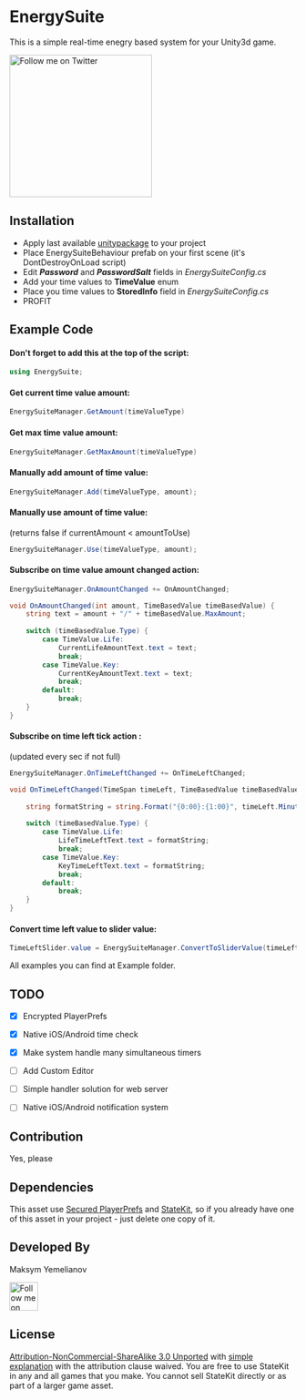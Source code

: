 # EnergySuite

This is a simple real-time enegry based system for your Unity3d game. 

<img alt="Follow me on Twitter"
src="http://i.imgur.com/fT7ZJTB.png" width="250"/>

## Installation

* Apply last available [unitypackage](https://github.com/mlnv/EnergySuite/raw/master/EnergySuite/Builds/EnegrySuite.unitypackage) to your project
* Place EnergySuiteBehaviour prefab on your first scene (it's DontDestroyOnLoad script)
* Edit ***Password*** and ***PasswordSalt*** fields in _EnergySuiteConfig.cs_
* Add your time values to **TimeValue** enum
* Place you time values to **StoredInfo** field in _EnergySuiteConfig.cs_
* PROFIT

## Example Code

#### Don't forget to add this at the top of the script:

```csharp
using EnergySuite;
```

#### Get current time value amount:

```csharp
EnergySuiteManager.GetAmount(timeValueType)
```

#### Get max time value amount:

```csharp
EnergySuiteManager.GetMaxAmount(timeValueType)
```

#### Manually add amount of time value:

```csharp
EnergySuiteManager.Add(timeValueType, amount);
```

#### Manually use amount of time value:
(returns false if currentAmount < amountToUse)

```csharp
EnergySuiteManager.Use(timeValueType, amount);
```

#### Subscribe on time value amount changed action:

```csharp
EnergySuiteManager.OnAmountChanged += OnAmountChanged;

void OnAmountChanged(int amount, TimeBasedValue timeBasedValue) {
	string text = amount + "/" + timeBasedValue.MaxAmount;
	
	switch (timeBasedValue.Type) {
		case TimeValue.Life:
			CurrentLifeAmountText.text = text;
			break;
		case TimeValue.Key:
			CurrentKeyAmountText.text = text;
			break;
		default:
			break;
	}
}
```

#### Subscribe on time left tick action :
(updated every sec if not full)

```csharp
EnergySuiteManager.OnTimeLeftChanged += OnTimeLeftChanged;

void OnTimeLeftChanged(TimeSpan timeLeft, TimeBasedValue timeBasedValue) {
	
	string formatString = string.Format("{0:00}:{1:00}", timeLeft.Minutes, timeLeft.Seconds);
  
  	switch (timeBasedValue.Type) {
		case TimeValue.Life:
			LifeTimeLeftText.text = formatString;
			break;
		case TimeValue.Key:
			KeyTimeLeftText.text = formatString;
			break;
		default:
			break;
	}
}
```

#### Convert time left value to slider value:

```csharp
TimeLeftSlider.value = EnergySuiteManager.ConvertToSliderValue(timeLeft, timeBasedValue);
```

All examples you can find at Example folder.

## TODO
- [x] Encrypted PlayerPrefs
- [x] Native iOS/Android time check
- [x] Make system handle many simultaneous timers
- [ ] Add Custom Editor
- [ ] Simple handler solution for web server
- [ ] Native iOS/Android notification system


## Contribution
Yes, please

## Dependencies

This asset use [Secured PlayerPrefs](https://www.assetstore.unity3d.com/en/#!/content/32357) and [StateKit](https://github.com/prime31/StateKit), so if you already have one of this asset in your project - just delete one copy of it.

Developed By
-------
Maksym Yemelianov

<a href="https://twitter.com/makmlnv">
<img alt="Follow me on Twitter"
src="http://i.imgur.com/Y6YCiG3.png" width="50"/>
</a>

License
-------
[Attribution-NonCommercial-ShareAlike 3.0 Unported](http://creativecommons.org/licenses/by-nc-sa/3.0/legalcode) with [simple explanation](http://creativecommons.org/licenses/by-nc-sa/3.0/deed.en_US) with the attribution clause waived. You are free to use StateKit in any and all games that you make. You cannot sell StateKit directly or as part of a larger game asset.
